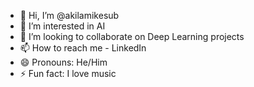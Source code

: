 - 👋 Hi, I’m @akilamikesub
- 👀 I’m interested in AI
- 💞️ I’m looking to collaborate on Deep Learning projects
- 📫 How to reach me - LinkedIn
- 😄 Pronouns: He/Him
- ⚡ Fun fact: I love music

<!---
akilamikesub/akilamikesub is a ✨ special ✨ repository because its `README.md` (this file) appears on your GitHub profile.
You can click the Preview link to take a look at your changes.
--->
